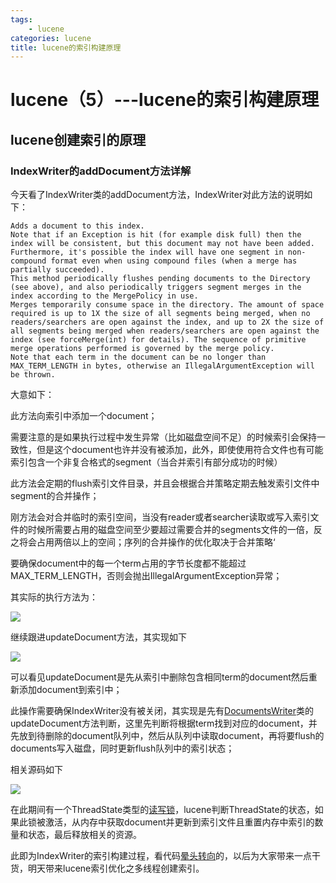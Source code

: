 ```yaml
---
tags:
	- lucene
categories: lucene
title: lucene的索引构建原理
---
```


# lucene（5）---lucene的索引构建原理

## lucene创建索引的原理

### IndexWriter的addDocument方法详解

今天看了IndexWriter类的addDocument方法，IndexWriter对此方法的说明如下：

<!--more-->

```
Adds a document to this index. 
Note that if an Exception is hit (for example disk full) then the index will be consistent, but this document may not have been added. Furthermore, it's possible the index will have one segment in non-compound format even when using compound files (when a merge has partially succeeded).
This method periodically flushes pending documents to the Directory (see above), and also periodically triggers segment merges in the index according to the MergePolicy in use.
Merges temporarily consume space in the directory. The amount of space required is up to 1X the size of all segments being merged, when no readers/searchers are open against the index, and up to 2X the size of all segments being merged when readers/searchers are open against the index (see forceMerge(int) for details). The sequence of primitive merge operations performed is governed by the merge policy. 
Note that each term in the document can be no longer than MAX_TERM_LENGTH in bytes, otherwise an IllegalArgumentException will be thrown.
```

大意如下：

此方法向索引中添加一个document；

需要注意的是如果执行过程中发生异常（比如磁盘空间不足）的时候索引会保持一致性，但是这个document也许并没有被添加，此外，即使使用符合文件也有可能索引包含一个非复合格式的segment（当合并索引有部分成功的时候）

此方法会定期的flush索引文件目录，并且会根据合并策略定期去触发索引文件中segment的合并操作；

刚方法会对合并临时的索引空间，当没有reader或者searcher读取或写入索引文件的时候所需要占用的磁盘空间至少要超过需要合并的segments文件的一倍，反之将会占用两倍以上的空间；序列的合并操作的优化取决于合并策略‘

要确保document中的每一个term占用的字节长度都不能超过MAX_TERM_LENGTH，否则会抛出IllegalArgumentException异常；

其实际的执行方法为：

![](http://blogimg.nos-eastchina1.126.net/shenwf20190316100523-767792.jpg)

继续跟进updateDocument方法，其实现如下

![](http://blogimg.nos-eastchina1.126.net/shenwf20190316100618-658422.jpg)

可以看见updateDocument是先从索引中删除包含相同term的document然后重新添加document到索引中；

此操作需要确保IndexWriter没有被关闭，其实现是先有[DocumentsWriter](https://blog.csdn.net/wuyinggui10000/article/details/45625351)类的updateDocument方法判断，这里先判断将根据term找到对应的document，并先放到待删除的document队列中，然后从队列中读取document，再将要flush的documents写入磁盘，同时更新flush队列中的索引状态；

相关源码如下

![](http://blogimg.nos-eastchina1.126.net/shenwf20190316101101-308029.jpg)

在此期间有一个ThreadState类型的[读写锁](https://www.baidu.com/s?wd=%E8%AF%BB%E5%86%99%E9%94%81&tn=24004469_oem_dg&rsv_dl=gh_pl_sl_csd)，lucene判断ThreadState的状态，如果此锁被激活，从内存中获取document并更新到索引文件且重置内存中索引的数量和状态，最后释放相关的资源。

此即为IndexWriter的索引构建过程，看代码[晕头转向](https://www.baidu.com/s?wd=%E6%99%95%E5%A4%B4%E8%BD%AC%E5%90%91&tn=24004469_oem_dg&rsv_dl=gh_pl_sl_csd)的，以后为大家带来一点干货，明天带来lucene索引优化之多线程创建索引。
